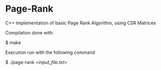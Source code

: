 # Page-Rank
C++ Implementation of basic Page Rank Algorithm, using CSR Matrices

Compilation done with

$ make

Execution run with the following command

$ ./page-rank _<input_file.txt>_
